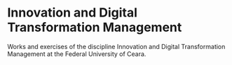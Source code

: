 # Innovation and Digital Transformation Management

Works and exercises of the discipline Innovation and Digital Transformation Management at the Federal University of Ceara.
